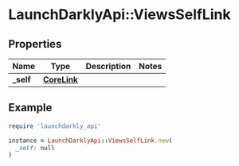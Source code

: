 # LaunchDarklyApi::ViewsSelfLink

## Properties

| Name | Type | Description | Notes |
| ---- | ---- | ----------- | ----- |
| **_self** | [**CoreLink**](CoreLink.md) |  |  |

## Example

```ruby
require 'launchdarkly_api'

instance = LaunchDarklyApi::ViewsSelfLink.new(
  _self: null
)
```

